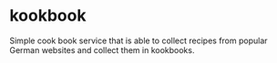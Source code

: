 # kookbook

Simple cook book service that is able to collect recipes from popular German websites and collect them in kookbooks.